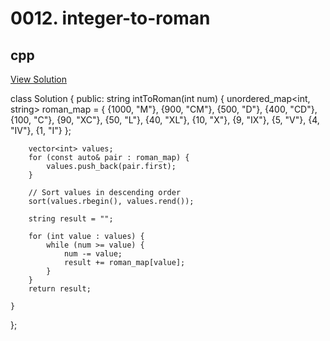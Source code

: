 # 0012. integer-to-roman

## cpp

[View Solution](0012-integer-to-roman.cpp)


class Solution {
public:
    string intToRoman(int num) {
        unordered_map<int, string> roman_map = {
            {1000, "M"}, {900, "CM"}, {500, "D"}, {400, "CD"},
            {100, "C"}, {90, "XC"}, {50, "L"}, {40, "XL"},
            {10, "X"}, {9, "IX"}, {5, "V"}, {4, "IV"}, {1, "I"}
        };

        vector<int> values;
        for (const auto& pair : roman_map) {
            values.push_back(pair.first);
        }

        // Sort values in descending order
        sort(values.rbegin(), values.rend());

        string result = "";

        for (int value : values) {
            while (num >= value) {
                num -= value;
                result += roman_map[value];
            }
        }
        return result;

    }
};


